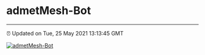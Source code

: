 # admetMesh-Bot
---
⏰ Updated on Tue, 25 May 2021 13:13:45 GMT

[![admetMesh-Bot](https://github.com/kotori-y/admetMesh-bot/actions/workflows/main.yml/badge.svg)](https://github.com/kotori-y/admetMesh-bot/actions/workflows/main.yml)
